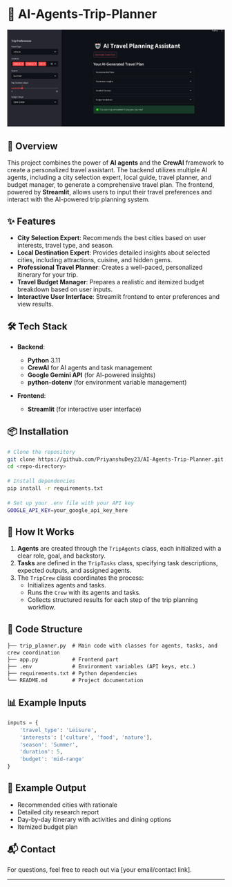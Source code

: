 
# 📖 AI-Agents-Trip-Planner

![](output.png)

## 📌 Overview
This project combines the power of **AI agents** and the **CrewAI** framework to create a personalized travel assistant. The backend utilizes multiple AI agents, including a city selection expert, local guide, travel planner, and budget manager, to generate a comprehensive travel plan. The frontend, powered by **Streamlit**, allows users to input their travel preferences and interact with the AI-powered trip planning system.

## ✨ Features
- **City Selection Expert**: Recommends the best cities based on user interests, travel type, and season.
- **Local Destination Expert**: Provides detailed insights about selected cities, including attractions, cuisine, and hidden gems.
- **Professional Travel Planner**: Creates a well-paced, personalized itinerary for your trip.
- **Travel Budget Manager**: Prepares a realistic and itemized budget breakdown based on user inputs.
- **Interactive User Interface**: Streamlit frontend to enter preferences and view results.

## 🛠️ Tech Stack
- **Backend**: 
  - **Python** 3.11
  - **CrewAI** for AI agents and task management
  - **Google Gemini API** (for AI-powered insights)
  - **python-dotenv** (for environment variable management)
  
- **Frontend**:
  - **Streamlit** (for interactive user interface)


## 📦 Installation
```bash
# Clone the repository
git clone https://github.com/PriyanshuDey23/AI-Agents-Trip-Planner.git
cd <repo-directory>

# Install dependencies
pip install -r requirements.txt

# Set up your .env file with your API key
GOOGLE_API_KEY=your_google_api_key_here
```

## 🚀 How It Works
1. **Agents** are created through the `TripAgents` class, each initialized with a clear role, goal, and backstory.
2. **Tasks** are defined in the `TripTasks` class, specifying task descriptions, expected outputs, and assigned agents.
3. The `TripCrew` class coordinates the process:
   - Initializes agents and tasks.
   - Runs the `Crew` with its agents and tasks.
   - Collects structured results for each step of the trip planning workflow.

## 📑 Code Structure
```
├── trip_planner.py  # Main code with classes for agents, tasks, and crew coordination
├── app.py           # Frontend part 
├── .env             # Environment variables (API keys, etc.)
├── requirements.txt # Python dependencies
└── README.md        # Project documentation
```

## 📊 Example Inputs
```python
inputs = {
    'travel_type': 'Leisure',
    'interests': ['culture', 'food', 'nature'],
    'season': 'Summer',
    'duration': 5,
    'budget': 'mid-range'
}
```

## 📝 Example Output
- Recommended cities with rationale
- Detailed city research report
- Day-by-day itinerary with activities and dining options
- Itemized budget plan



## 📬 Contact
For questions, feel free to reach out via [your email/contact link].

---



